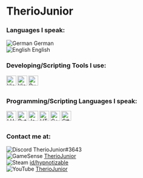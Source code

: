 # TherioJunior

### Languages I speak:
![German](https://raw.githubusercontent.com/stevenrskelton/flag-icon/master/png/16/country-4x3/de.png) German
<br />
![English](https://raw.githubusercontent.com/stevenrskelton/flag-icon/master/png/16/country-4x3/gb.png) English

### Developing/Scripting Tools I use:
<img align="left" alt="Visual Studio Code" width="26px" src="https://upload.wikimedia.org/wikipedia/commons/9/9a/Visual_Studio_Code_1.35_icon.svg" />
<img align="left" alt="Visual Studio 2019" width="26px" src="https://upload.wikimedia.org/wikipedia/commons/5/59/Visual_Studio_Icon_2019.svg" />
<img align="left" alt="PyCharm" width="26px" src="https://upload.wikimedia.org/wikipedia/commons/1/1d/PyCharm_Icon.svg" />

<br />
<br />

### Programming/Scripting Languages I speak:
<img align="left" alt="LUA" width="26px" src="https://upload.wikimedia.org/wikipedia/commons/c/cf/Lua-Logo.svg" />
<img align="left" alt="Python" width="26px" src="https://upload.wikimedia.org/wikipedia/commons/c/c3/Python-logo-notext.svg" />
<img align="left" alt="JavaScript" width="26px" src="https://upload.wikimedia.org/wikipedia/commons/9/99/Unofficial_JavaScript_logo_2.svg" />
<img align="left" alt="HTML5" width="26px" src="https://upload.wikimedia.org/wikipedia/commons/6/61/HTML5_logo_and_wordmark.svg" />
<img align="left" alt="C++" width="26px" src="https://upload.wikimedia.org/wikipedia/commons/1/18/ISO_C%2B%2B_Logo.svg" />
<img align="left" alt="C#" width="26px" src="https://cdn.icon-icons.com/icons2/2415/PNG/512/csharp_original_logo_icon_146578.png" />

<br />
<br />

### Contact me at:
![Discord](https://camo.githubusercontent.com/095acb6e84b328e842689dc5a9e6203daf994507d60b70d6a3b03dfda920ac7a/68747470733a2f2f692e696d6775722e636f6d2f30303278676e732e706e67) TherioJunior#3643
<br />
![GameSense](https://camo.githubusercontent.com/500ebdd4c994b8ea365dd5385b8aaa04361d44f54d34838ddccd80a9374649a2/68747470733a2f2f67616d6573656e73652e7075622f66617669636f6e2e69636f) [TherioJunior](https://gamesense.pub/forums/profile.php?id=6849)
<br />
![Steam](https://camo.githubusercontent.com/ce89a685b15f74468547b144d6d811e9e86a6bb0c4e8634b616db0d084439de5/68747470733a2f2f692e696d6775722e636f6d2f52416a5a7251622e706e67) [id/hypnotizable](https://steamcommunity.com/id/hypnotizable/)
<br />
![YouTube](https://camo.githubusercontent.com/f8a3a9071699ab6979d37cd5dea7c71b258ad12f9180994cd57519a5f0e5b26a/68747470733a2f2f7777772e796f75747562652e636f6d2f66617669636f6e2e69636f) [TherioJunior](https://youtube.com/c/UC-dm9tYCKZpgy22NRcTj2oA)
